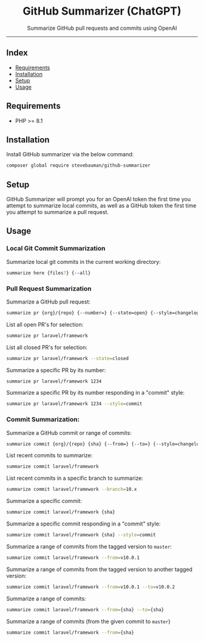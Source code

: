 <h1 align="center">GitHub Summarizer (ChatGPT)</h1>

<p align="center">Summarize GitHub pull requests and commits using OpenAI</p>

---

## Index

- [Requirements](#requirements)
- [Installation](#installation)
- [Setup](#setup)
- [Usage](#usage)

## Requirements

- PHP >= 8.1

## Installation

Install GitHub summarizer via the below command:

```bash
composer global require stevebauman/github-summarizer
```

## Setup

GitHub Summarizer will prompt you for an OpenAI token the first time you attempt to summarize local
commits, as well as a GitHub token the first time you attempt to summarize a pull request.

## Usage

### Local Git Commit Summarization

Summarize local git commits in the current working directory:

```bash
summarize here {files?} {--all}
```

### Pull Request Summarization

Summarize a GitHub pull request:

```bash
summarize pr {org}/{repo} {--number=} {--state=open} {--style=changelog}
```

List all open PR's for selection:

```bash
summarize pr laravel/framework
```

List all closed PR's for selection:

```bash
summarize pr laravel/framework --state=closed
```

Summarize a specific PR by its number:

```bash
summarize pr laravel/framework 1234
```

Summarize a specific PR by its number responding in a "commit" style:

```bash
summarize pr laravel/framework 1234 --style=commit
```

### Commit Summarization:

Summarize a GitHub commit or range of commits:

```bash
summarize commit {org}/{repo} {sha} {--from=} {--to=} {--style=changelog}
```

List recent commits to summarize:

```bash
summarize commit laravel/framework
```

List recent commits in a specific branch to summarize:

```bash
summarize commit laravel/framework --branch=10.x
```

Summarize a specific commit:

```bash
summarize commit laravel/framework {sha}
```

Summarize a specific commit responding in a "commit" style:

```bash
summarize commit laravel/framework {sha} --style=commit
```

Summarize a range of commits from the tagged version to `master`:

```bash
summarize commit laravel/framework --from=v10.0.1
```

Summarize a range of commits from the tagged version to another tagged version:

```bash
summarize commit laravel/framework --from=v10.0.1 --to=v10.0.2
```

Summarize a range of commits:

```bash
summarize commit laravel/framework --from={sha} --to={sha}
```

Summarize a range of commits (from the given commit to `master`)

```bash
summarize commit laravel/framework --from={sha}
```

